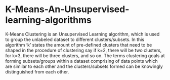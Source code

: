 # K-Means-An-Unsupervised-learning-algorithms
K-Means Clustering is an Unsupervised Learning algorithm, which is used to group the unlabeled  dataset to different clusters/subsets. In this algorithm ‘k’ states the amount of pre-defined clusters  that need to be shaped in the procedure of clustering say if k=2, there will be two clusters, for k=3,  there will be three clusters, and so on. The terms clustering goals at forming subsets/groups within a dataset comprising of data points which are similar to each other and the clusters/subsets formed can be knowingly distinguished from each other.
